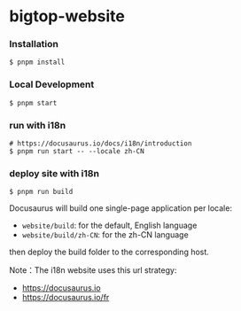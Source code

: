 # bigtop-website

### Installation

```shell
$ pnpm install
```

### Local Development

```shell
$ pnpm start
```

### run with i18n

```shell
# https://docusaurus.io/docs/i18n/introduction
$ pnpm run start -- --locale zh-CN
```

### deploy site with i18n

```shell
$ pnpm run build
```
Docusaurus will build one single-page application per locale:

* ```website/build```: for the default, English language
* ```website/build/zh-CN```: for the zh-CN language

then deploy the build folder to the corresponding host.

Note：The i18n website uses this url strategy:

* https://docusaurus.io
* https://docusaurus.io/fr

